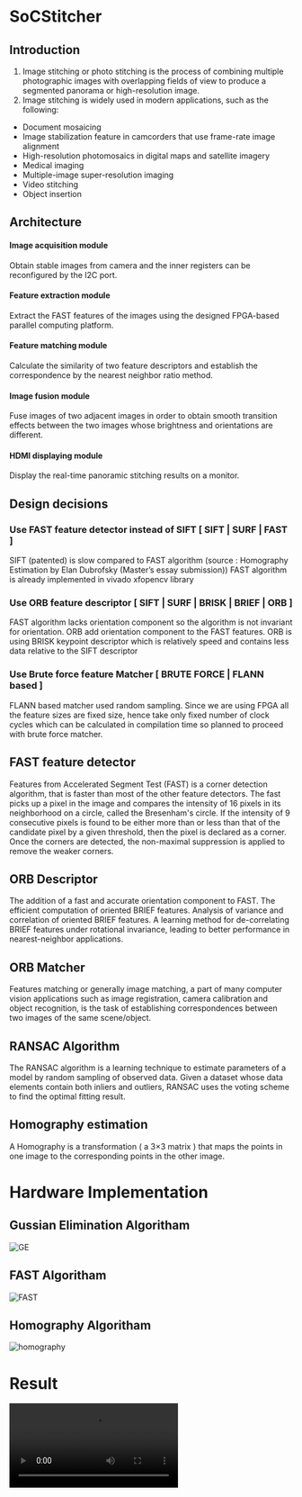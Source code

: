 # SoCStitcher

## Introduction

1. Image stitching or photo stitching is the process of combining multiple photographic images with overlapping fields of view to produce a segmented panorama or high-resolution image.
2. Image stitching is widely used in modern applications, such as the following:
  - Document mosaicing
  - Image stabilization feature in camcorders that use frame-rate image alignment
  - High-resolution photomosaics in digital maps and satellite imagery
  - Medical imaging
  - Multiple-image super-resolution imaging
  - Video stitching
  - Object insertion
  
## Architecture
  
#### Image acquisition module
Obtain stable images from camera and the inner registers  can be reconfigured by the I2C port.

#### Feature extraction module 
Extract the FAST features of the images using the designed FPGA-based parallel computing platform.

#### Feature matching module
Calculate the similarity of two feature descriptors and establish the correspondence by the nearest neighbor ratio method.

#### Image fusion module
Fuse images of two adjacent images in order to obtain smooth transition effects between the two images whose brightness and orientations are different.

#### HDMI displaying module
Display the real-time panoramic stitching results on a monitor.

## Design decisions

### Use FAST feature detector instead of SIFT  [ SIFT | SURF | FAST ]
SIFT (patented) is slow compared to FAST algorithm (source : Homography Estimation by Elan Dubrofsky (Master’s essay submission))
FAST algorithm is already implemented in vivado xfopencv library 
### Use ORB feature descriptor [ SIFT | SURF | BRISK | BRIEF | ORB ]
FAST algorithm lacks orientation component so the algorithm is not invariant for orientation. ORB add orientation component to the FAST features.
ORB is using BRISK keypoint descriptor which is relatively speed and contains less data relative to the SIFT descriptor 
### Use Brute force feature Matcher [ BRUTE FORCE | FLANN based ]
FLANN based matcher used random sampling. Since we are using FPGA all the feature sizes are fixed size, hence take only fixed number of clock cycles which can be calculated in compilation time so planned to proceed with brute force matcher.

## FAST feature detector

Features from Accelerated Segment Test (FAST) is a corner detection algorithm, that is faster than most of the other feature detectors.
The fast picks up a pixel in the image and compares the intensity of 16 pixels in its neighborhood on a circle, called the Bresenham's circle. If the intensity of 9 consecutive pixels is found to be either more than or less than that of the candidate pixel by a given threshold, then the pixel is declared as a corner. Once the corners are detected, the non-maximal suppression is applied to remove the weaker corners.


## ORB Descriptor
The addition of a fast and accurate orientation component to FAST. 
The efficient computation of oriented BRIEF features.
Analysis of variance and correlation of oriented BRIEF features. 
A learning method for de-correlating BRIEF features under rotational invariance, leading to better performance in nearest-neighbor applications.


## ORB Matcher
Features matching or generally image matching, a part of many computer vision applications such as image registration, camera calibration and object recognition, is the task of establishing correspondences between two images of the same scene/object.

## RANSAC Algorithm
The RANSAC algorithm is a learning technique to estimate parameters of a model by random sampling of observed data. Given a dataset whose data elements contain both inliers and outliers, RANSAC uses the voting scheme to find the optimal fitting result.

## Homography estimation
A Homography is a transformation ( a 3×3 matrix ) that maps the points in one image to the corresponding points in the other image.

# Hardware Implementation

## Gussian Elimination Algoritham

![GE](https://github.com/tharaka27/SoCStitcher/blob/master/Images/Gussian_Elimination_performance.PNG)

## FAST Algoritham

![FAST](https://github.com/tharaka27/SoCStitcher/blob/master/Images/basic_fast.PNG)

## Homography Algoritham

![homography](https://github.com/tharaka27/SoCStitcher/blob/master/Images/Homography_performance.PNG)




# Result
![Alt Text](https://github.com/tharaka27/SoCStitcher/blob/master/Images/Final.wmv)

